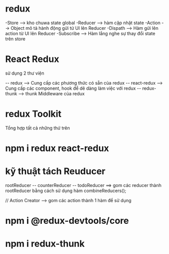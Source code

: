 # redux

-Store --> kho chuwa state global
-Reducer --> hàm cập nhật state
-Action --> Object mô tả hành động gửi từ UI lên Reducer
-Dispath --> Hàm gửi lên action từ UI lên Reducer
-Subscribe --> Hàm lắng nghe sự thay đổi state trên store

# React Redux

sử dụng 2 thư viện

-- redux --> Cung cấp các phương thức có sẵn của redux
-- react-redux --> Cung cấp các component, hook để dẽ dàng làm việc với redux
-- redux-thunk --> thunk Middleware của redux


# redux Toolkit

Tổng hợp tất cả những thứ trên

# npm i redux react-redux


# kỹ thuật tách Reuducer
rootReducer
-- counterReducer
-- todoReducer
==> gom các reducer thành rootReducer bằng cách sử dụng hàm combineReducers();


// Action Creator --> gom các action thành 1 hàm để sử dụng


# npm i @redux-devtools/core


# npm i redux-thunk